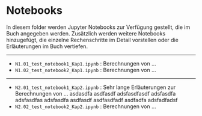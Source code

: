 # Notebooks

In diesem folder werden Jupyter Notebooks zur Verfügung gestellt, die im Buch angegeben werden. Zusätzlich werden weitere Notebooks hinzugefügt, die einzelne Rechenschritte im Detail vorstellen oder die Erläuterungen im Buch vertiefen.   

----
- `N1.01_test_notebook1_Kap1.ipynb` : Berechnungen von ...
- `N1.02_test_notebook2_Kap1.ipynb` : Berechnungen von ...
----
- `N2.01_test_notebook1_Kap2.ipynb` : Sehr lange Erläuterungen zur Berechnungen von ...   asdasdfa asdfasdf adsfasdfasdf adsfasdfa adsfasdfas adsfasdfa asdfasdf asdfasdfadf asdfadfa adsfadfadsf
- `N2.02_test_notebook2_Kap2.ipynb` : Berechnungen von ...
